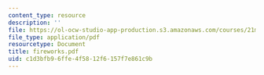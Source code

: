 ```yaml
---
content_type: resource
description: ''
file: https://ol-ocw-studio-app-production.s3.amazonaws.com/courses/21m-735-technical-design-scenery-mechanisms-and-special-effects-spring-2004/c1d3bfb96ffe4f5812f6157f7e861c9b_fireworks.pdf
file_type: application/pdf
resourcetype: Document
title: fireworks.pdf
uid: c1d3bfb9-6ffe-4f58-12f6-157f7e861c9b
---
```

